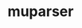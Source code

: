 ---
title: "muparser"
layout: cache
category: package
meta: {"versions": ["2.2.6.1"], "compilers": ["gcc@7.5.0", "gcc@8.1.0", "gcc@8.3.1", "gcc@9.3.0"]}
spec_files: 
 - spec-0.json
 - spec-1.json
 - spec-2.json
 - spec-3.json
 - spec-4.json
 - spec-5.json
 - spec-6.json
 - spec-7.json
spec_names:
 - 'muparser@2.2.6.1%gcc@8.1.0 arch=linux-rhel7-x86_64'
 - 'muparser@2.2.6.1%gcc@9.3.0 arch=linux-ubuntu20.04-ppc64le'
 - 'muparser@2.2.6.1%gcc@9.3.0 arch=linux-ubuntu20.04-x86_64'
 - 'muparser@2.2.6.1%gcc@7.5.0 arch=linux-ubuntu18.04-ppc64le'
 - 'muparser@2.2.6.1%gcc@7.5.0 arch=linux-ubuntu18.04-x86_64'
 - 'muparser@2.2.6.1%gcc@8.1.0 arch=linux-rhel7-ppc64le'
 - 'muparser@2.2.6.1%gcc@8.3.1 arch=linux-rhel8-x86_64'
 - 'muparser@2.2.6.1%gcc@8.3.1 arch=linux-rhel8-ppc64le'
---